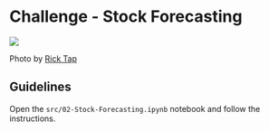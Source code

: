 # Challenge - Stock Forecasting

![](https://images.unsplash.com/photo-1468254095679-bbcba94a7066?ixlib=rb-1.2.1&ixid=eyJhcHBfaWQiOjEyMDd9&auto=format&fit=crop&w=1049&q=80)

Photo by [Rick Tap](https://unsplash.com/photos/uJhgEXPqSPk)

## Guidelines

Open the `src/02-Stock-Forecasting.ipynb` notebook and follow the instructions.

